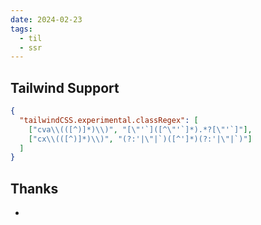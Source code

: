 ```yaml
---
date: 2024-02-23
tags:
  - til
  - ssr
---
```


## Tailwind Support

```json
{
  "tailwindCSS.experimental.classRegex": [
    ["cva\\(([^)]*)\\)", "[\"'`]([^\"'`]*).*?[\"'`]"],
    ["cx\\(([^)]*)\\)", "(?:'|\"|`)([^']*)(?:'|\"|`)"]
  ]
}
```


## Thanks

- 
